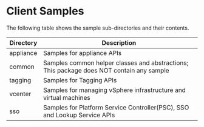 # Client Samples

The following table shows the sample sub-directories and their contents.

Directory       | Description
----------------| -------------
appliance       | Samples for appliance APIs
common          | Samples common helper classes and abstractions; This package does NOT contain any sample
tagging         | Samples for Tagging APIs
vcenter	        | Samples for managing vSphere infrastructure and virtual machines
sso             | Samples for Platform Service Controller(PSC), SSO and Lookup Service APIs